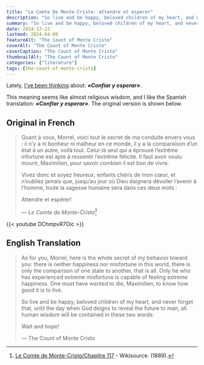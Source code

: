 ```yaml
---
title: "Le Comte De Monte-Cristo: attendre et esperer"
description: "So live and be happy, beloved children of my heart, and never forget that, until the day when God deigns to reveal the future to man, all human wisdom will be contained in these two words: Wait and hope!"
summary: "So live and be happy, beloved children of my heart, and never forget that, until the day when God deigns to reveal the future to man, all human wisdom will be contained in these two words: Wait and hope!"
date: 2024-12-22
lastmod: 2024-04-09
featureAlt: "The Count of Monte Cristo"
coverAlt: "The Count of Monte Cristo"
coverCaption: "The Count of Monte Cristo"
thumbnailAlt: "The Count of Monte Cristo"
categories: ["literature"]
tags: [the-count-of-monte-cristo]
---
```

Lately, [I've been thinking](/thoughts) about: ***«Confiar y esperar»***.

This meaning seems like almost religious wisdom, and I like the Spanish translation: ***«Confiar y esperar»***. The original version is shown below.

## Original in French

> Quant à vous, Morrel, voici tout le secret de ma conduite envers vous : il n’y a ni bonheur ni malheur en ce monde, il y a la comparaison d’un état à un autre, voilà tout. Celui-là seul qui a éprouvé l’extrême infortune est apte à ressentir l’extrême félicité. Il faut avoir voulu mourir, Maximilien, pour savoir combien il est bon de vivre.
> 
> Vivez donc et soyez heureux, enfants chéris de mon cœur, et n’oubliez jamais que, jusqu’au jour où Dieu daignera dévoiler l’avenir à l’homme, toute la sagesse humaine sera dans ces deux mots :
> 
> Attendre et espérer!
>
> — <cite>Le Comte de Monte-Cristo[^1]</cite>

[^1]: [Le Comte de Monte-Cristo/Chapitre 117](https://fr.wikisource.org/wiki/Le_Comte_de_Monte-Cristo/Chapitre_117) - Wikisource. (1889).

{{< youtube DChmpvR7Oic >}}

## English Translation

> As for you, Morrel, here is the whole secret of my behavior toward you: there is neither happiness nor misfortune in this world, there is only the comparison of one state to another, that is all. Only he who has experienced extreme misfortune is capable of feeling extreme happiness. One must have wanted to die, Maximilien, to know how good it is to live.
> 
> So live and be happy, beloved children of my heart, and never forget that, until the day when God deigns to reveal the future to man, all human wisdom will be contained in these two words:
> 
> Wait and hope!
>
> — The Count of Monte Cristo